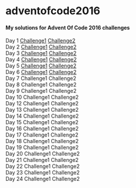 # adventofcode2016
#### My solutions for Advent Of Code 2016 challenges

Day 1 [Challenge1](https://rawgit.com/mick0n/adventofcode2016/master/1-1.html) [Challenge2](https://rawgit.com/mick0n/adventofcode2016/master/1-2.html)    
Day 2 [Challenge1](https://rawgit.com/mick0n/adventofcode2016/master/2-1.html) [Challenge2](https://rawgit.com/mick0n/adventofcode2016/master/2-2.html)    
Day 3 [Challenge1](https://rawgit.com/mick0n/adventofcode2016/master/3-1.html) [Challenge2](https://rawgit.com/mick0n/adventofcode2016/master/3-2.html)    
Day 4 [Challenge1](https://rawgit.com/mick0n/adventofcode2016/master/4-1.html) [Challenge2](https://rawgit.com/mick0n/adventofcode2016/master/4-2.html)    
Day 5 [Challenge1](https://rawgit.com/mick0n/adventofcode2016/master/5-1.html) [Challenge2](https://rawgit.com/mick0n/adventofcode2016/master/5-2.html)    
Day 6 [Challenge1](https://rawgit.com/mick0n/adventofcode2016/master/6-1.html) [Challenge2](https://rawgit.com/mick0n/adventofcode2016/master/6-2.html)    
Day 7 Challenge1 Challenge2    
Day 8 Challenge1 Challenge2    
Day 9 Challenge1 Challenge2    
Day 10 Challenge1 Challenge2    
Day 12 Challenge1 Challenge2    
Day 13 Challenge1 Challenge2    
Day 14 Challenge1 Challenge2    
Day 15 Challenge1 Challenge2    
Day 16 Challenge1 Challenge2    
Day 17 Challenge1 Challenge2    
Day 18 Challenge1 Challenge2    
Day 19 Challenge1 Challenge2    
Day 20 Challenge1 Challenge2    
Day 21 Challenge1 Challenge2    
Day 22 Challenge1 Challenge2    
Day 23 Challenge1 Challenge2    
Day 24 Challenge1 Challenge2    

